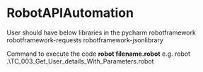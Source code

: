 # RobotAPIAutomation

User should have below libraries in the pycharm
  robotframework
  robotframework-requests
  robotframework-jsonlibrary

Command to execute the code
**robot filename.robot**
e.g.  robot .\TC_003_Get_User_details_With_Parameters.robot
